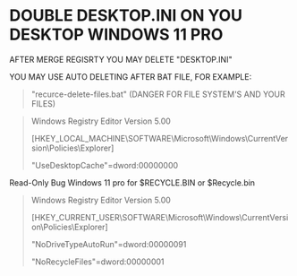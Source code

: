 
# DOUBLE DESKTOP.INI ON YOU DESKTOP WINDOWS 11 PRO
AFTER MERGE REGISRTY YOU MAY DELETE "DESKTOP.INI"

YOU MAY USE AUTO DELETING AFTER BAT FILE, FOR EXAMPLE:
> "recurce-delete-files.bat" (DANGER FOR FILE SYSTEM'S AND YOUR FILES)


> Windows Registry Editor Version 5.00
>
> [HKEY_LOCAL_MACHINE\SOFTWARE\Microsoft\Windows\CurrentVersion\Policies\Explorer]
> 
> "UseDesktopCache"=dword:00000000

Read-Only Bug Windows 11 pro for $RECYCLE.BIN or $Recycle.bin

> Windows Registry Editor Version 5.00
> 
> [HKEY_CURRENT_USER\SOFTWARE\Microsoft\Windows\CurrentVersion\Policies\Explorer]
> 
> "NoDriveTypeAutoRun"=dword:00000091
> 
> "NoRecycleFiles"=dword:00000001
